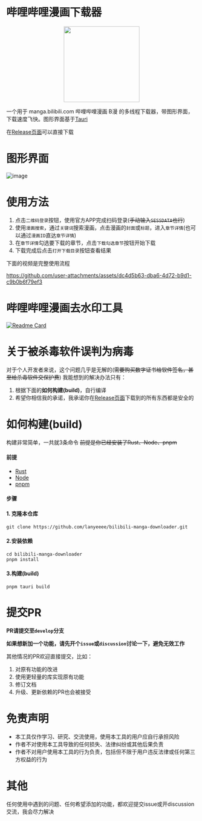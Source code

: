 # 哔哩哔哩漫画下载器

<p align="center">
    <img src="https://github.com/user-attachments/assets/f40919c1-569a-451e-a32f-7b32e8843dc4" width="200" style="align-self: center"/>
</p>



一个用于 manga.bilibili.com 哔哩哔哩漫画 B漫 的多线程下载器，带图形界面，下载速度飞快。图形界面基于[Tauri](https://v2.tauri.app/start/)

在[Release页面](https://github.com/lanyeeee/bilibili-manga-downloader/releases)可以直接下载

# 图形界面

![image](https://github.com/user-attachments/assets/09f12266-a3a7-4337-90b9-7be1ae649e88)


# 使用方法

1. 点击`二维码登录`按钮，使用官方APP完成扫码登录(~~手动输入`SESSDATA`也行~~)
2. 使用`漫画搜索`，通过`关键词`搜索漫画，点击漫画的`封面`或`标题`，进入`章节详情`(也可以通过`漫画ID`直达`章节详情`)
3. 在`章节详情`勾选要下载的章节，点击`下载勾选章节`按钮开始下载
4. 下载完成后点击`打开下载目录`按钮查看结果

下面的视频是完整使用流程

https://github.com/user-attachments/assets/dc4d5b63-dba6-4d72-b9d1-c9b0b6f79ef3

# 哔哩哔哩漫画去水印工具

[![Readme Card](https://github-readme-stats.vercel.app/api/pin/?username=lanyeeee&repo=bilibili-manga-watermark-remover)](https://github.com/lanyeeee/bilibili-manga-watermark-remover)   


# 关于被杀毒软件误判为病毒

对于个人开发者来说，这个问题几乎是无解的(~~需要购买数字证书给软件签名，甚至给杀毒软件交保护费~~) 
我能想到的解决办法只有：

1. 根据下面的**如何构建(build)**，自行编译
2. 希望你相信我的承诺，我承诺你在[Release页面](https://github.com/lanyeeee/bilibili-manga-downloader/releases)下载到的所有东西都是安全的

# 如何构建(build)

构建非常简单，一共就3条命令 
~~前提是你已经安装了Rust、Node、pnpm~~

#### 前提

- [Rust](https://www.rust-lang.org/tools/install)
- [Node](https://nodejs.org/en)
- [pnpm](https://pnpm.io/installation)

#### 步骤

#### 1. 克隆本仓库

```
git clone https://github.com/lanyeeee/bilibili-manga-downloader.git
```

#### 2.安装依赖

```
cd bilibili-manga-downloader
pnpm install
```

#### 3.构建(build)

```
pnpm tauri build
```

# 提交PR

**PR请提交至`develop`分支**

**如果想新加一个功能，请先开个`issue`或`discussion`讨论一下，避免无效工作**

其他情况的PR欢迎直接提交，比如：

1. 对原有功能的改进
2. 使用更轻量的库实现原有功能
3. 修订文档
4. 升级、更新依赖的PR也会被接受

# 免责声明

- 本工具仅作学习、研究、交流使用，使用本工具的用户应自行承担风险
- 作者不对使用本工具导致的任何损失、法律纠纷或其他后果负责
- 作者不对用户使用本工具的行为负责，包括但不限于用户违反法律或任何第三方权益的行为

# 其他

任何使用中遇到的问题、任何希望添加的功能，都欢迎提交issue或开discussion交流，我会尽力解决  
